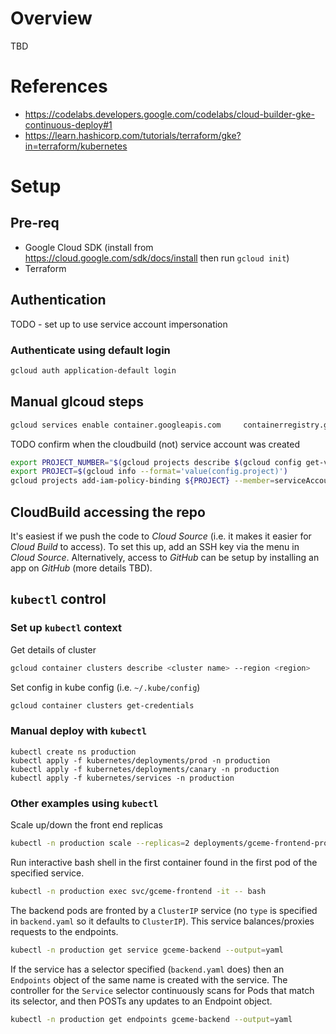 # Overview
TBD

# References

- https://codelabs.developers.google.com/codelabs/cloud-builder-gke-continuous-deploy#1
- https://learn.hashicorp.com/tutorials/terraform/gke?in=terraform/kubernetes

# Setup

## Pre-req

- Google Cloud SDK (install from https://cloud.google.com/sdk/docs/install then run `gcloud init`)
- Terraform

## Authentication

TODO - set up to use service account impersonation

### Authenticate using default login

```bash
gcloud auth application-default login
```


## Manual glcoud steps

```bash
gcloud services enable container.googleapis.com     containerregistry.googleapis.com     cloudbuild.googleapis.com     sourcerepo.googleapis.com
```

TODO confirm when the cloudbuild (not) service account was created
```bash
export PROJECT_NUMBER="$(gcloud projects describe $(gcloud config get-value core/project -q) --format='get(projectNumber)')"
export PROJECT=$(gcloud info --format='value(config.project)')
gcloud projects add-iam-policy-binding ${PROJECT} --member=serviceAccount:${PROJECT_NUMBER}@cloudbuild.gserviceaccount.com     --role=roles/container.developer
  ```

## CloudBuild accessing the repo
It's easiest if we push the code to _Cloud Source_ (i.e. it makes it easier for _Cloud Build_ to access).  To set this up, add an SSH key via the menu in _Cloud Source_.  Alternatively, access to _GitHub_ can be setup by installing an app on _GitHub_ (more details TBD).

## `kubectl` control

### Set up `kubectl` context

Get details of cluster

```bash
gcloud container clusters describe <cluster name> --region <region>
```

Set config in kube config (i.e. `~/.kube/config`)
```bash
gcloud container clusters get-credentials
```


### Manual deploy with `kubectl`


```
kubectl create ns production
kubectl apply -f kubernetes/deployments/prod -n production
kubectl apply -f kubernetes/deployments/canary -n production
kubectl apply -f kubernetes/services -n production
```

### Other examples using `kubectl`

Scale up/down the front end replicas
```bash
kubectl -n production scale --replicas=2 deployments/gceme-frontend-production
```

Run interactive bash shell in the first container found in the first pod of the specified service.
```bash
kubectl -n production exec svc/gceme-frontend -it -- bash
```

The backend pods are fronted by a `ClusterIP` service (no `type` is specified in `backend.yaml` so it defaults to `ClusterIP`).  This service balances/proxies requests to the endpoints.

```bash
kubectl -n production get service gceme-backend --output=yaml
```

If the service has a selector specified (`backend.yaml` does) then an `Endpoints` object of the same name is created with the service.
The controller for the `Service` selector continuously scans for Pods that match its selector, and then POSTs any updates to an Endpoint object.
```bash
kubectl -n production get endpoints gceme-backend --output=yaml
```